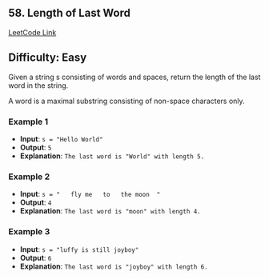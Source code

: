## 58. Length of Last Word

[LeetCode Link](https://leetcode.com/problems/length-of-last-word)

## Difficulty: Easy

Given a string s consisting of words and spaces, return the length of the last word in the string.

A word is a maximal substring consisting of non-space characters only.

### Example 1

- **Input**: `s = "Hello World"`
- **Output**: `5`
- **Explanation**: `The last word is "World" with length 5.`

### Example 2

- **Input**: `s = "   fly me   to   the moon  "`
- **Output**: `4`
- **Explanation**: `The last word is "moon" with length 4.`

### Example 3

- **Input**: `s = "luffy is still joyboy"`
- **Output**: `6`
- **Explanation**: `The last word is "joyboy" with length 6.`